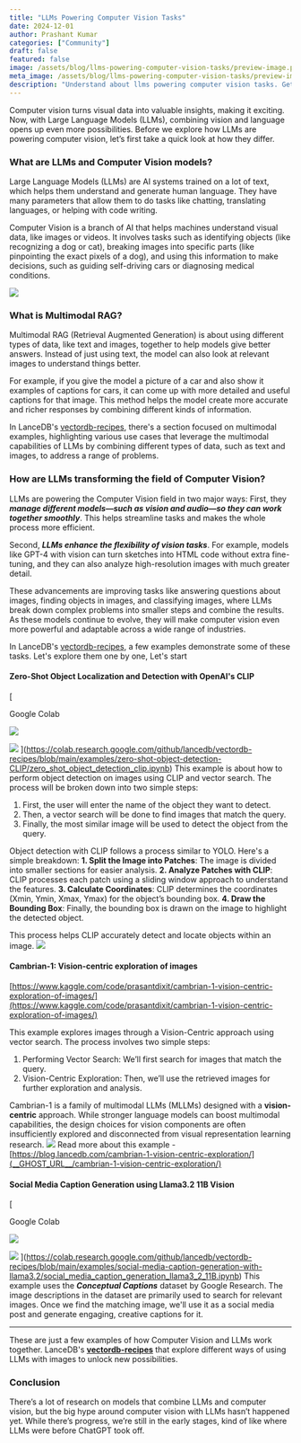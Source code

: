 ```yaml
---
title: "LLMs Powering Computer Vision Tasks"
date: 2024-12-01
author: Prashant Kumar
categories: ["Community"]
draft: false
featured: false
image: /assets/blog/llms-powering-computer-vision-tasks/preview-image.png
meta_image: /assets/blog/llms-powering-computer-vision-tasks/preview-image.png
description: "Understand about llms powering computer vision tasks. Get practical steps, examples, and best practices you can use now."
---
```


Computer vision turns visual data into valuable insights, making it exciting. Now, with Large Language Models (LLMs), combining vision and language opens up even more possibilities. Before we explore how LLMs are powering computer vision, let’s first take a quick look at how they differ.

### What are LLMs and Computer Vision models?

Large Language Models (LLMs) are AI systems trained on a lot of text, which helps them understand and generate human language. They have many parameters that allow them to do tasks like chatting, translating languages, or helping with code writing.

Computer Vision is a branch of AI that helps machines understand visual data, like images or videos. It involves tasks such as identifying objects (like recognizing a dog or cat), breaking images into specific parts (like pinpointing the exact pixels of a dog), and using this information to make decisions, such as guiding self-driving cars or diagnosing medical conditions.

![](__GHOST_URL__/content/images/2024/11/image.png)
### What is Multimodal RAG?

Multimodal RAG (Retrieval Augmented Generation) is about using different types of data, like text and images, together to help models give better answers. Instead of just using text, the model can also look at relevant images to understand things better.

For example, if you give the model a picture of a car and also show it examples of captions for cars, it can come up with more detailed and useful captions for that image. This method helps the model create more accurate and richer responses by combining different kinds of information.

In LanceDB's [vectordb-recipes](https://github.com/lancedb/vectordb-recipes), there's a section focused on multimodal examples, highlighting various use cases that leverage the multimodal capabilities of LLMs by combining different types of data, such as text and images, to address a range of problems.

### How are LLMs transforming the field of Computer Vision?

LLMs are powering the Computer Vision field in two major ways:
First, they ***manage different models—such as vision and audio—so they can work together smoothly***. This helps streamline tasks and makes the whole process more efficient.

Second, ***LLMs enhance the flexibility of vision tasks***. For example, models like GPT-4 with vision can turn sketches into HTML code without extra fine-tuning, and they can also analyze high-resolution images with much greater detail.

These advancements are improving tasks like answering questions about images, finding objects in images, and classifying images, where LLMs break down complex problems into smaller steps and combine the results. As these models continue to evolve, they will make computer vision even more powerful and adaptable across a wide range of industries.

In LanceDB's [vectordb-recipes](https://github.com/lancedb/vectordb-recipes), a few examples demonstrate some of these tasks. Let's explore them one by one, Let's start

#### Zero-Shot Object Localization and Detection with OpenAI's CLIP

[

Google Colab

![](__GHOST_URL__/content/images/icon/favicon-12.ico)

![](__GHOST_URL__/content/images/thumbnail/colab_favicon_256px-12.png)
](https://colab.research.google.com/github/lancedb/vectordb-recipes/blob/main/examples/zero-shot-object-detection-CLIP/zero_shot_object_detection_clip.ipynb)
This example is about how to perform object detection on images using CLIP and vector search. The process will be broken down into two simple steps:

1. First, the user will enter the name of the object they want to detect.
2. Then, a vector search will be done to find images that match the query.
3. Finally, the most similar image will be used to detect the object from the query.

Object detection with CLIP follows a process similar to YOLO. Here's a simple breakdown:
**1. Split the Image into Patches**: The image is divided into smaller sections for easier analysis.
**2. Analyze Patches with CLIP**: CLIP processes each patch using a sliding window approach to understand the features.
**3. Calculate Coordinates**: CLIP determines the coordinates (Xmin, Ymin, Xmax, Ymax) for the object’s bounding box.
**4. Draw the Bounding Box**: Finally, the bounding box is drawn on the image to highlight the detected object.

This process helps CLIP accurately detect and locate objects within an image.
![](__GHOST_URL__/content/images/2024/11/image-1.png)
#### Cambrian-1: Vision-centric exploration of images

[https://www.kaggle.com/code/prasantdixit/cambrian-1-vision-centric-exploration-of-images/](https://www.kaggle.com/code/prasantdixit/cambrian-1-vision-centric-exploration-of-images/)

This example explores images through a Vision-Centric approach using vector search. The process involves two simple steps:

1. Performing Vector Search: We’ll first search for images that match the query.
2. Vision-Centric Exploration: Then, we’ll use the retrieved images for further exploration and analysis.

Cambrian-1 is a family of multimodal LLMs (MLLMs) designed with a **vision-centric** approach. While stronger language models can boost multimodal capabilities, the design choices for vision components are often insufficiently explored and disconnected from visual representation learning research.
![](__GHOST_URL__/content/images/2024/11/image-2.png)
Read more about this example - [https://blog.lancedb.com/cambrian-1-vision-centric-exploration/](__GHOST_URL__/cambrian-1-vision-centric-exploration/)

#### Social Media Caption Generation using Llama3.2 11B Vision

[

Google Colab

![](__GHOST_URL__/content/images/icon/favicon-13.ico)

![](__GHOST_URL__/content/images/thumbnail/colab_favicon_256px-13.png)
](https://colab.research.google.com/github/lancedb/vectordb-recipes/blob/main/examples/social-media-caption-generation-with-llama3.2/social_media_caption_generation_llama3_2_11B.ipynb)
This example uses the ***Conceptual Captions*** dataset by Google Research. The image descriptions in the dataset are primarily used to search for relevant images. Once we find the matching image, we'll use it as a social media post and generate engaging, creative captions for it.

---

These are just a few examples of how Computer Vision and LLMs work together. LanceDB's [**vectordb-recipes**](https://github.com/lancedb/vectordb-recipes) that explore different ways of using LLMs with images to unlock new possibilities.

### Conclusion

There’s a lot of research on models that combine LLMs and computer vision, but the big hype around computer vision with LLMs hasn’t happened yet. While there’s progress, we’re still in the early stages, kind of like where LLMs were before ChatGPT took off.
